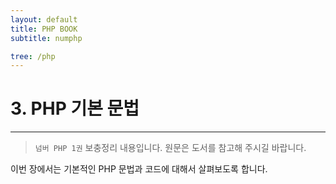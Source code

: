 ```yaml
---
layout: default
title: PHP BOOK
subtitle: numphp

tree: /php
---
```


# 3. PHP 기본 문법
---
> `넘버 PHP 1권` 보충정리 내용입니다. 원문은 도서를 참고해 주시길 바랍니다.

이번 장에서는 기본적인 PHP 문법과 코드에 대해서 살펴보도록 합니다. 

<br><br>